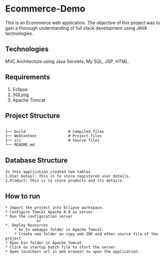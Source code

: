# Ecommerce-Demo


This is an Ecommerce web application. The objective of this
project was to gain a thorough understanding of full stack development using JAVA technologies.

## Technologies
MVC Architecture using Java Servlets, My SQL, JSP, HTML.

## Requirements
1. Eclipse
2. SQLyog
3. Apache Tomcat

## Project Structure

```
.
├── build                   # Compiled files
├── WebContent              # Project files 
├── src                     # Source files 
└── README.md
```

## Database Structure
```
In this application created two tables
1.User Detail: This is to store registered user details.
2.Product: This is to store products and its details.   
```

## How to run
```
* Import the project into Eclipse workspace.
* Configure Tomcat Apache 8.0 as server.
* Run the configuration server
              or 
*. Deploy Resources
    * Go to webapps folder in Apache Tomcat.
    * Create new folder an copy web-INF and other source file of the project
* Open bin folder in Apache Tomcat
* Click on startup batch file to start the server.
* Open localhost url in web browser to open the application.
```


